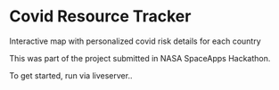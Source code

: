 # Covid Resource Tracker
Interactive map with personalized covid risk details for each country

This was part of the project submitted in NASA SpaceApps Hackathon.

To get started, run via liveserver..



